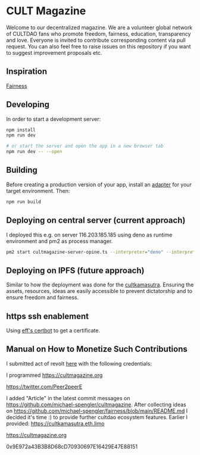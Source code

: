# CULT Magazine

Welcome to our decentralized magazine. We are a volunteer global network of CULTDAO fans who promote freedom, fairness, education, transparency and love. Everyone is invited to contribute corresponding content via pull request. You can also feel free to raise issues on this repository if you want to suggest improvement proposals etc.

## Inspiration

[Fairness](https://github.com/michael-spengler/fairness)

## Developing

In order to start a development server:

```sh
npm install
npm run dev

# or start the server and open the app in a new browser tab
npm run dev -- --open
```

## Building

Before creating a production version of your app, install an [adapter](https://kit.svelte.dev/docs#adapters) for your target environment. Then:

```sh
npm run build
```

## Deploying on central server (current approach)

I deployed this e.g. on server 116.203.185.185 using deno as runtime environment and pm2 as process manager.

```sh
pm2 start cultmagazine-server-opine.ts --interpreter="deno" --interpreter-args="run --allow-read --allow-env --allow-net" -- 443

```

## Deploying on IPFS (future approach)

Similar to how the deployment was done for the [cultkamasutra](https://cultkamasutra.eth.limo/).
Ensuring the assets, resources, ideas are easily accessible to prevent dictatorship and to ensure freedom and fairness.

## https ssh enablement

Using [eff's certbot](https://certbot.eff.org/instructions?ws=other&os=ubuntufocal) to get a certificate.

## Manual on How to Monetize Such Contributions

I submitted act of revolt [here](https://revolt.cultdao.io/submitProposal) with the following credentials:

I programmed https://cultmagazine.org

https://twitter.com/Peer2peerE

I added "Article" in the latest commit messages on https://github.com/michael-spengler/cultmagazine.
After collecting ideas on https://github.com/michael-spengler/fairness/blob/main/README.md I decided it's time :) to provide further cultdao ecosystem features. Earlier I provided: https://cultkamasutra.eth.limo

https://cultmagazine.org

0x9E972a43B3B8D68cD70930697E16429E47E88151
